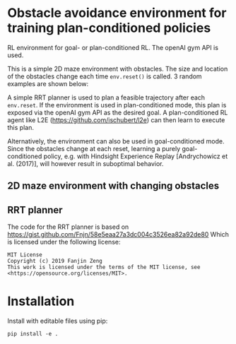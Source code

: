 # Obstacle avoidance environment for training plan-conditioned policies
RL environment for goal- or plan-conditioned RL. The openAI gym API is used.

This is a simple 2D maze environment with obstacles.
The size and location of the obstacles change each time `env.reset()` is called. 3 random examples are shown below:


A simple RRT planner is used to plan a feasible trajectory after each `env.reset`.
If the environment is used in plan-conditioned mode, this plan is exposed via the openAI gym API as the desired goal.
A plan-conditioned RL agent like L2E (https://github.com/ischubert/l2e) can then learn to execute this plan.

Alternatively, the environment can also be used in goal-conditioned mode.
Since the obstacles change at each reset, learning a purely goal-conditioned policy, e.g. with Hindsight Experience Replay [Andrychowicz et al. (2017)], will however result in suboptimal behavior.

## 2D maze environment with changing obstacles


## RRT planner
The code for the RRT planner is based on https://gist.github.com/Fnjn/58e5eaa27a3dc004c3526ea82a92de80
Which is licensed under the following license:
```
MIT License
Copyright (c) 2019 Fanjin Zeng
This work is licensed under the terms of the MIT license, see <https://opensource.org/licenses/MIT>.
```

# Installation
Install with editable files using pip:
```
pip install -e .
```